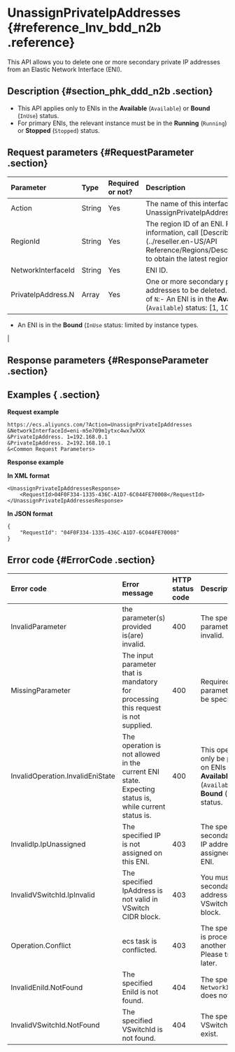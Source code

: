 # UnassignPrivateIpAddresses {#reference_lnv_bdd_n2b .reference}

This API allows you to delete one or more secondary private IP addresses from an Elastic Network Interface \(ENI\).

## Description {#section_phk_ddd_n2b .section}

-   This API applies only to ENIs in the **Available** \(`Available`\) or **Bound** \(`InUse`\) status.
-   For primary ENIs, the relevant instance must be in the **Running** \(`Running`\) or **Stopped** \(`Stopped`\) status.

## Request parameters {#RequestParameter .section}

|Parameter|Type|Required or not?|Description|
|:--------|:---|:---------------|:----------|
|Action|String|Yes|The name of this interface. Value: UnassignPrivateIpAddresses.|
|RegionId|String|Yes|The region ID of an ENI. For more information, call [DescribeRegions](../reseller.en-US/API Reference/Regions/DescribeRegions.md#) to obtain the latest region list.|
|NetworkInterfaceId|String|Yes|ENI ID.|
|PrivateIpAddress.N|Array|Yes|One or more secondary private IP addresses to be deleted. The value range of `N`:-   An ENI is in the **Available** \(`Available`\) status: \[1, 10\].
-   An ENI is in the **Bound** \(`InUse` status: limited by instance types.

|

## Response parameters {#ResponseParameter .section}

## Examples { .section}

**Request example** 

```
https://ecs.aliyuncs.com/?Action=UnassignPrivateIpAddresses
&NetworkInterfaceId=eni-m5e709m1ytxc4wx7wXXX
&PrivateIpAddress. 1=192.168.0.1
&PrivateIpAddress. 2=192.168.10.1
&<Common Request Parameters>
```

**Response example** 

**In XML format**

```
<UnassignPrivateIpAddressesResponse>
    <RequestId>04F0F334-1335-436C-A1D7-6C044FE70008</RequestId>
</UnassignPrivateIpAddressesResponse>
```

**In JSON format** 

```
{
    "RequestId": "04F0F334-1335-436C-A1D7-6C044FE70008"
}
```

## Error code {#ErrorCode .section}

|Error code|Error message|HTTP status code|Description|
|:---------|:------------|:---------------|:----------|
|InvalidParameter|the parameter\(s\) provided is\(are\) invalid.|400|The specified parameter is invalid.|
|MissingParameter|The input parameter that is mandatory for processing this request is not supplied.|400|Required parameters must be specified.|
|InvalidOperation.InvalidEniState|The operation is not allowed in the current ENI state. Expecting status is, while current status is.|400|This operation can only be performed on ENIs in the **Available** \(`Available`\) or **Bound** \(`InUse`\) status.|
|InvalidIp.IpUnassigned|The specified IP is not assigned on this ENI.|403|The specified secondary private IP address is not assigned to this ENI.|
|InvalidVSwitchId.IpInvalid|The specified IpAddress is not valid in VSwitch CIDR block.|403|You must select secondary IP addresses from the VSwitch's CIDR block.|
|Operation.Conflict|ecs task is conflicted.|403|The specified ENI is processing another task. Please try again later.|
|InvalidEniId.NotFound|The specified EniId is not found.|404|The specified `NetworkInterfaceId` does not exist.|
|InvalidVSwitchId.NotFound|The specified VSwitchId is not found.|404|The specified VSwitch does not exist.|

